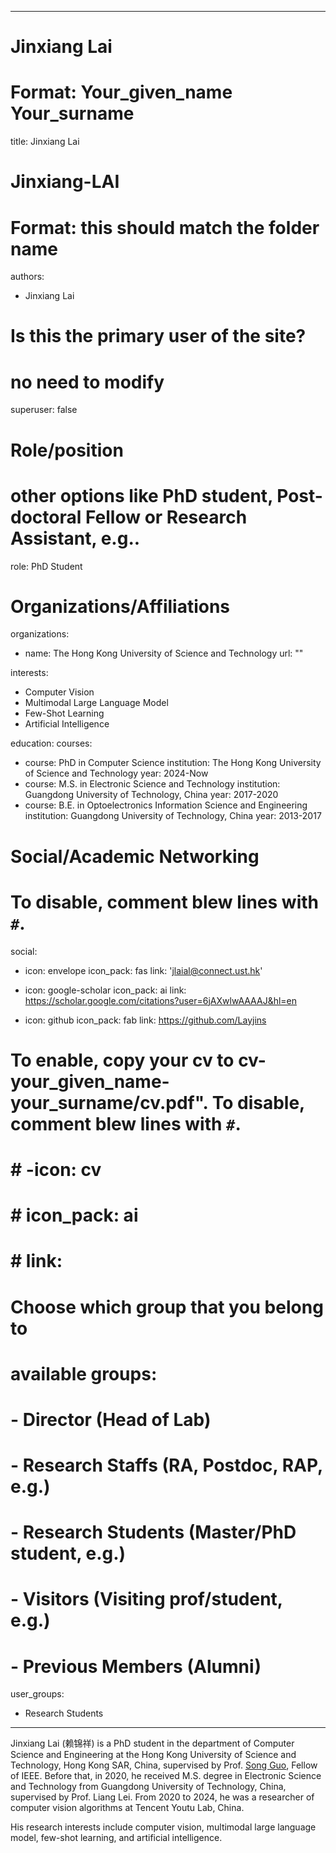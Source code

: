 
---
# Jinxiang Lai
# Format: Your_given_name Your_surname 
title: Jinxiang Lai

# Jinxiang-LAI
# Format: this should match the folder name
authors:
- Jinxiang Lai

# Is this the primary user of the site?
# no need to modify 
superuser: false

# Role/position
# other options like PhD student, Post-doctoral Fellow or Research Assistant, e.g..
role: PhD Student

# Organizations/Affiliations
organizations:
- name: The Hong Kong University of Science and Technology
  url: ""

interests:
- Computer Vision
- Multimodal Large Language Model
- Few-Shot Learning
- Artificial Intelligence

education:
  courses:
  - course: PhD in Computer Science
    institution: The Hong Kong University of Science and Technology
    year: 2024-Now
  - course: M.S. in Electronic Science and Technology
    institution: Guangdong University of Technology, China
    year: 2017-2020
  - course: B.E. in Optoelectronics Information Science and Engineering
    institution: Guangdong University of Technology, China
    year: 2013-2017

# Social/Academic Networking
# To disable, comment blew lines with `#`.
social:
- icon: envelope
  icon_pack: fas
  link: 'jlaial@connect.ust.hk'

- icon: google-scholar
  icon_pack: ai
  link: https://scholar.google.com/citations?user=6jAXwlwAAAAJ&hl=en

- icon: github
  icon_pack: fab
  link: https://github.com/Layjins

# To enable, copy your cv to cv-your_given_name-your_surname/cv.pdf". To disable, comment blew lines with `#`.
# # -icon: cv
# # icon_pack: ai
# # link:

# Choose which group that you belong to
#  available groups:
#  - Director (Head of Lab)
#  - Research Staffs (RA, Postdoc, RAP, e.g.)
#  - Research Students (Master/PhD student, e.g.)
#  - Visitors (Visiting prof/student, e.g.)
#  - Previous Members (Alumni)
user_groups:
- Research Students
---

Jinxiang Lai (赖锦祥) is a PhD student in the department of Computer Science and Engineering at the Hong Kong University of Science and Technology, Hong Kong SAR, China, supervised by Prof. [Song Guo](https://cse.hkust.edu.hk/admin/people/faculty/profile/songguo), Fellow of IEEE. Before that,  in 2020, he received M.S. degree in Electronic Science and Technology from Guangdong University of Technology, China, supervised by Prof. Liang Lei. From 2020 to 2024, he was a researcher of computer vision algorithms at Tencent Youtu Lab, China.

His research interests include computer vision, multimodal large language model, few-shot learning, and artificial intelligence.

